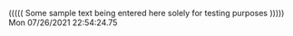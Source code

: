 ((((( Some sample text being entered here solely for testing purposes ))))) Mon 07/26/2021 22:54:24.75

